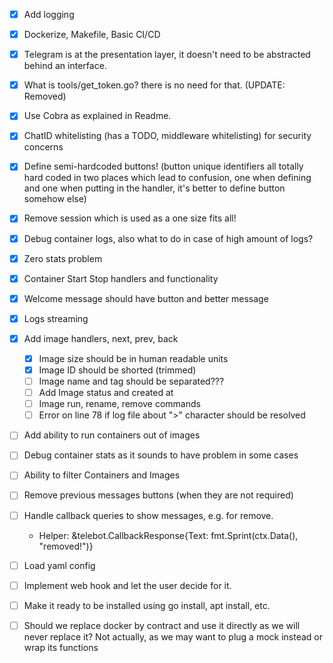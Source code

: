 - [x] Add logging
- [x] Dockerize, Makefile, Basic CI/CD
- [x] Telegram is at the presentation layer, it doesn't need to be abstracted behind an interface.
- [x] What is tools/get_token.go? there is no need for that. (UPDATE: Removed)
- [x] Use Cobra as explained in Readme.
- [x] ChatID whitelisting (has a TODO, middleware whitelisting) for security concerns
- [x] Define semi-hardcoded buttons! (button unique identifiers all totally hard coded in two places which lead to confusion, one when defining and one when putting in the handler, it's better to define button somehow else)
- [x] Remove session which is used as a one size fits all!
- [x] Debug container logs, also what to do in case of high amount of logs?
- [x] Zero stats problem
- [x] Container Start Stop handlers and functionality
- [x] Welcome message should have button and better message
- [x] Logs streaming
- [x] Add image handlers, next, prev, back
    - [x] Image size should be in human readable units
    - [x] Image ID should be shorted (trimmed)
    - [ ] Image name and tag should be separated???
    - [ ] Add Image status and created at
    - [ ] Image run, rename, remove commands 
    - [ ] Error on line 78 if log file about ">" character should be resolved
- [ ] Add ability to run containers out of images
- [ ] Debug container stats as it sounds to have problem in some cases
- [ ] Ability to filter Containers and Images
- [ ] Remove previous messages buttons (when they are not required)
- [ ] Handle callback queries to show messages, e.g. for remove.
    - Helper: &telebot.CallbackResponse{Text: fmt.Sprint(ctx.Data(), "removed!")}

- [ ] Load yaml config
- [ ] Implement web hook and let the user decide for it.
- [ ] Make it ready to be installed using go install, apt install, etc.
- [ ] Should we replace docker by contract and use it directly as we will never replace it? Not actually, as we may want to plug a mock instead or wrap its functions
